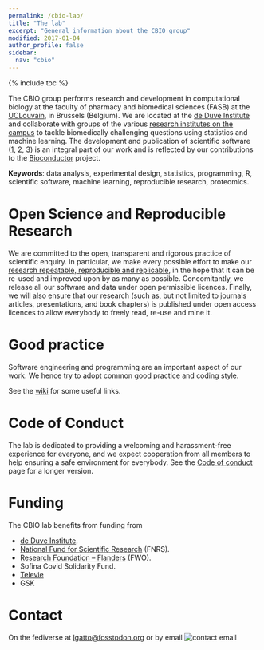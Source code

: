 ```yaml
---
permalink: /cbio-lab/
title: "The lab"
excerpt: "General information about the CBIO group"
modified: 2017-01-04
author_profile: false
sidebar:
  nav: "cbio"
---
```


{% include toc %}

The CBIO group performs research and development in computational
biology at the faculty of pharmacy and biomedical sciences (FASB) at
the [UCLouvain](https://uclouvain.be/), in Brussels (Belgium). We are
located at the [de Duve Institute](https://www.deduveinstitute.be/)
and collaborate with groups of the various [research institutes on the
campus](https://uclouvain.be/fr/chercher/instituts-de-recherche.html%20#sss)
to tackle biomedically challenging questions using statistics and
machine learning. The development and publication of scientific
software ([1](https://github.com/ComputationalProteomicsUnit),
[2](https://github.com/UCLouvain-CBIO),
[3](https://github.com/lgatto)) is an integral part of our work and is
reflected by our contributions to the
[Bioconductor](http://www.bioconductor.org/) project.

**Keywords**: data analysis, experimental design, statistics,
programming, R, scientific software, machine learning, reproducible
research, proteomics.

# Open Science and Reproducible Research

We are committed to the open, transparent and rigorous practice of
scientific enquiry. In particular, we make every possible effort to
make our [research repeatable, reproducible and
replicable](http://lgatto.github.io/rr-what-should-be-our-goals/), in
the hope that it can be re-used and improved upon by as many as
possible. Concomitantly, we release all our software and data
under open permissible licences. Finally, we will also ensure that our
research (such as, but not limited to journals articles,
presentations, and book chapters) is published under open access
licences to allow everybody to freely read, re-use and mine it.

# Good practice

Software engineering and programming are an important aspect of our
work. We hence try to adopt common good practice and coding style.

See the
[wiki](https://github.com/ComputationalProteomicsUnit/cputools/wiki)
for some useful links.

# Code of Conduct

The lab is dedicated to providing a welcoming and harassment-free
experience for everyone, and we expect cooperation from all members to
help ensuring a safe environment for everybody. See the [Code of
conduct](https://lgatto.github.io/cbio-coc/) page for a longer version.

# Funding

<!-- Since 2010, we have benefited from the financial support from the -->
<!-- **BBSRC**, the **7th Framework Programme of the European Union** -->
<!-- (Contract no. 262067 [PRIME-XS](http://www.primexs.eu/)) and the -->
<!-- **Wellcome Trust**. -->

The CBIO lab benefits from funding from

- [de Duve Institute](https://www.deduveinstitute.be/).
- [National Fund for Scientific Research](https://www.frs-fnrs.be/fr/) (FNRS).
- [Research Foundation – Flanders](https://www.fwo.be/) (FWO).
- Sofina Covid Solidarity Fund.
- [Televie](https://televie.be/)
- GSK

# Contact

On the fediverse at <a rel="me"
href="https://fosstodon.org/@lgatto">lgatto@fosstodon.org</a> or by
email ![contact email](/images/contact-email.png)
